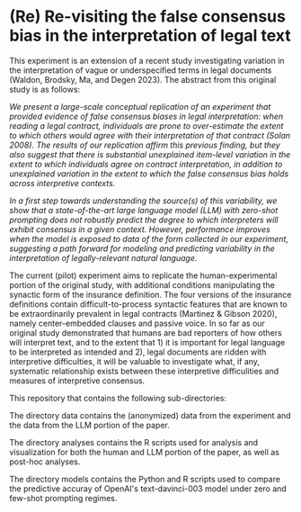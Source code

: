 
# (Re) Re-visiting the false consensus bias in the interpretation of legal text 
This experiment is an extension of a recent study investigating variation in the interpretation of vague or underspecified terms in legal documents (Waldon, Brodsky, Ma, and Degen 2023). The abstract from this original study is as follows: 

_We present a large-scale conceptual replication of an experiment that provided evidence of false consensus biases in legal interpretation: when reading a legal contract, individuals are prone to over-estimate the extent to which others would agree with their interpretation of that contract (Solan 2008). The results of our replication affirm this previous finding, but they also suggest that there is substantial unexplained item-level variation in the extent to which individuals agree on contract interpretation, in addition to unexplained variation in the extent to which the false consensus bias holds across interpretive contexts._

_In a first step towards understanding the source(s) of this variability, we show that a state-of-the-art large language model (LLM) with zero-shot prompting does not robustly predict the degree to which interpreters will exhibit consensus in a given context. However, performance improves when the model is exposed to data of the form collected in our experiment, suggesting a path forward for modeling and predicting variability in the interpretation of legally-relevant natural language._


The current (pilot) experiment aims to replicate the human-experimental portion of the original study, with additional conditions manipulating the synactic form of the insurance definition. The four versions of the insurance definitions contain difficult-to-process syntactic features that are known to be extraordinarily prevalent in legal contracts (Martinez & Gibson 2020), namely center-embedded clauses and passive voice. In so far as our original study demonstrated that humans are bad reporters of how others will interpret text, and to the extent that 1) it is important for legal language to be interpreted as intended and 2), legal documents are ridden with interpretive difficulties, it will be valuable to investigate what, if any, systematic relationship exists between these interpretive difficulities and measures of interpretive consensus. 

This repository that contains the following sub-directories:

The directory data contains the (anonymized) data from the experiment and the data from the LLM portion of the paper.

The directory analyses contains the R scripts used for analysis and visualization for both the human and LLM portion of the paper, as well as post-hoc analyses.

The directory models contains the Python and R scripts used to compare the predictive accuray of OpenAI's text-davinci-003 model under zero and few-shot prompting regimes.
